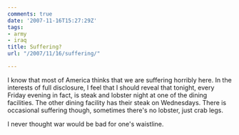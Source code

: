 ```yaml
---
comments: true
date: '2007-11-16T15:27:29Z'
tags:
- army
- iraq
title: Suffering?
url: "/2007/11/16/suffering/"

---
```

<p>I know that most of America thinks that we are suffering horribly here. In the interests of full disclosure, I feel that I should reveal that tonight, every Friday evening in fact, is steak and lobster night at one of the dining facilities. The other dining facility has their steak on Wednesdays. There is occasional suffering though, sometimes there's no lobster, just crab legs.</p>
<p>I never thought war would be bad for one's waistline.</p>
